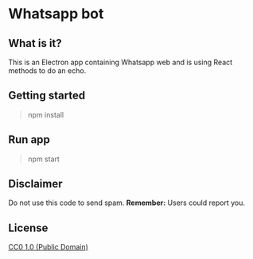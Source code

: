# Whatsapp bot

## What is it?
This is an Electron app containing Whatsapp web and is using React methods to do an echo.

## Getting started

> npm install

## Run app

> npm start

## Disclaimer

Do not use this code to send spam. **Remember:** Users could report you.

## License

[CC0 1.0 (Public Domain)](LICENSE.md)
